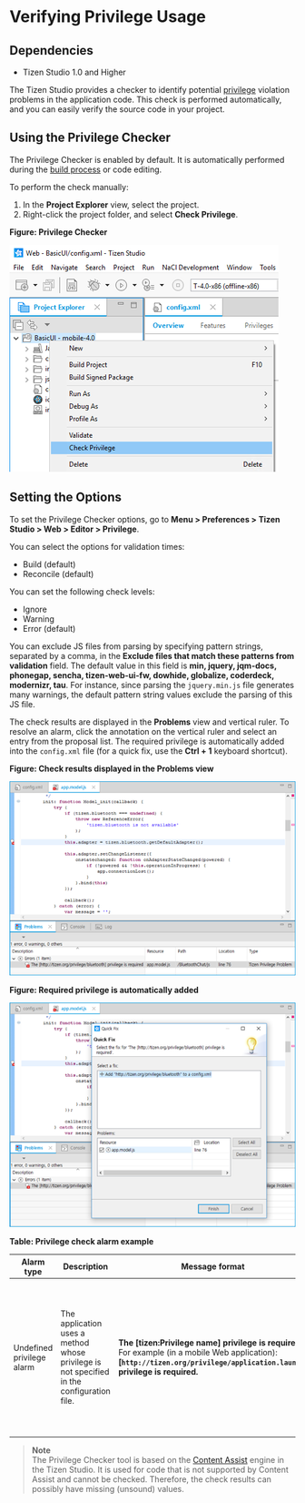 # Verifying Privilege Usage
## Dependencies
- Tizen Studio 1.0 and Higher


The Tizen Studio provides a checker to identify potential [privilege](https://developer.tizen.org/development/training/web-application/application-development-process/setting-project-properties/api-privileges) violation problems in the application code. This check is performed automatically, and you can easily verify the source code in your project.

## Using the Privilege Checker<a name="use"></a>

The Privilege Checker is enabled by default. It is automatically performed during the [build process](https://developer.tizen.org/development/training/web-application/application-development-process#build) or code editing.

To perform the check manually:

1. In the **Project Explorer** view, select the project.
2. Right-click the project folder, and select **Check Privilege**.

**Figure: Privilege Checker**

![Privilege Checker](./media/privilege_checker.png)

## Setting the Options<a name="set"></a>

To set the Privilege Checker options, go to **Menu > Preferences > Tizen Studio > Web > Editor > Privilege**.

You can select the options for validation times:

- Build (default)
- Reconcile (default)

You can set the following check levels:

- Ignore
- Warning
- Error (default)

You can exclude JS files from parsing by specifying pattern strings, separated by a comma, in the **Exclude files that match these patterns from validation** field. The default value in this field is **min, jquery, jqm-docs, phonegap, sencha, tizen-web-ui-fw, dowhide, globalize, coderdeck, modernizr, tau**. For instance, since parsing the `jquery.min.js` file generates many warnings, the default pattern string values exclude the parsing of this JS file.

The check results are displayed in the **Problems** view and vertical ruler. To resolve an alarm, click the annotation on the vertical ruler and select an entry from the proposal list. The required privilege is automatically added into the `config.xml` file (for a quick fix, use the **Ctrl + 1** keyboard shortcut).

**Figure: Check results displayed in the Problems view**

![Check results displayed in the Problems view](./media/privilege_checker_result.png)

**Figure: Required privilege is automatically added**

![Required privilege is automatically added](./media/privilege_checker_add.png)

**Table: Privilege check alarm example**

| Alarm type                | Description                              | Message format                           | Required actions                         |
| ------------------------- | ---------------------------------------- | ---------------------------------------- | ---------------------------------------- |
| Undefined privilege alarm | The application uses a method whose privilege is not specified in the configuration file. | **The [tizen:Privilege name] privilege is required.** <br />For example (in a mobile Web application):<br />**[`http://tizen.org/privilege/application.launch`] privilege is required.** | Assign the privilege in the configuration file in the Tizen Studio. Privilege violation is a strong reason for the rejection of an application in the certification process. |

> **Note**  
> The Privilege Checker tool is based on the [Content Assist](content-assist-w.md) engine in the Tizen Studio. It is used for code that is not supported by Content Assist and cannot be checked. Therefore, the check results can possibly have missing (unsound) values. 